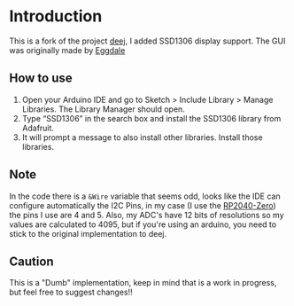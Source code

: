 # Introduction
This is a fork of the project [deej](https://github.com/omriharel/deej), I added SSD1306 display support. The GUI was originally made by [Eggdale](https://github.com/Eggdale/deej-oled)

## How to use
1. Open your Arduino IDE and go to Sketch > Include Library > Manage Libraries. The Library Manager should open.
2. Type “SSD1306” in the search box and install the SSD1306 library from Adafruit.
3. It will prompt a message to also install other libraries. Install those libraries.

## Note
In the code there is a ```&Wire``` variable that seems odd, looks like the IDE can configure automatically the I2C Pins, in my case (I use the [RP2040-Zero](https://www.waveshare.com/wiki/RP2040-Zero)) the pins I use are 4 and 5.
Also, my ADC's have 12 bits of resolutions so my values are calculated to 4095, but if you're using an arduino, you need to stick to the original implementation to deej.

## Caution
This is a "Dumb" implementation, keep in mind that is a work in progress, but feel free to suggest changes!!